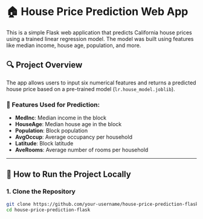 # 🏠 House Price Prediction Web App

This is a simple Flask web application that predicts California house prices using a trained linear regression model. The model was built using features like median income, house age, population, and more.

## 🔍 Project Overview

The app allows users to input six numerical features and returns a predicted house price based on a pre-trained model (`lr.house_model.joblib`).

### 🔢 Features Used for Prediction:
- **MedInc**: Median income in the block
- **HouseAge**: Median house age in the block
- **Population**: Block population
- **AvgOccup**: Average occupancy per household
- **Latitude**: Block latitude
- **AveRooms**: Average number of rooms per household

---

## 🚀 How to Run the Project Locally

### 1. Clone the Repository

```bash
git clone https://github.com/your-username/house-price-prediction-flask.git
cd house-price-prediction-flask
    